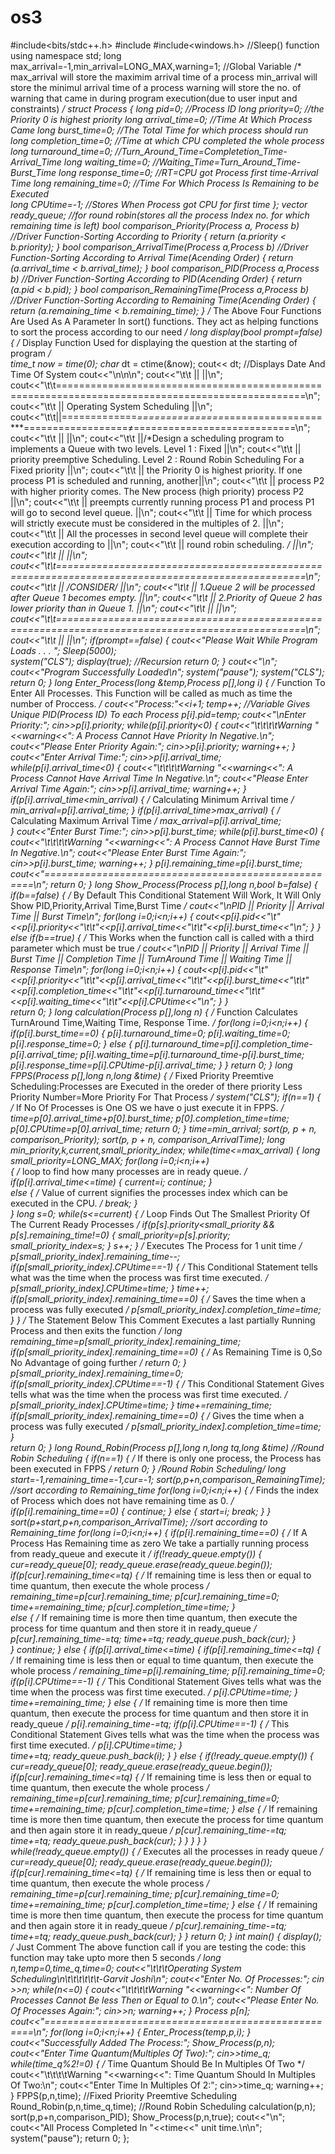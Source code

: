 # os3
#include<bits/stdc++.h>
#include<iostream>
#include<windows.h>                                    //Sleep() function
using namespace std;
long max_arrival=-1,min_arrival=LONG_MAX,warning=1;     //Global Variable
/*
max_arrival will store the maximim arrival time of a process
min_arrival will store the minimul arrival time of a process
warning will store the no. of warning that came in during
program execution(due to user input and constraints)
*/
struct Process
{
    long pid=0;                                       //Process ID
    long priority=0;                                  //the Priority 0 is highest priority
    long arrival_time=0;                              //Time At Which Process Came
	long burst_time=0;                                //The Total Time for which process should run
    long completion_time=0;                           //Time at which CPU completed the whole process
    long turnaround_time=0;                           //Turn_Around_Time=Completetion_Time-Arrival_Time
	long waiting_time=0;                              //Waiting_Time=Turn_Around_Time-Burst_Time
    long response_time=0;                             //RT=CPU got Process first time-Arrival Time
	long remaining_time=0;                            //Time For Which Process Is Remaining to be Executed  
    long CPUtime=-1;                                  //Stores When Process got CPU for first time
};
vector<long> ready_queue;                             //for round robin(stores all the process Index no. for which remaining time is left)
bool comparison_Priority(Process a, Process b)        //Driver Function-Sorting According to Priority
{ 
    return (a.priority < b.priority); 
}
bool comparison_ArrivalTime(Process a,Process b)      //Driver Function-Sorting According to Arrival Time(Acending Order)
{
    return (a.arrival_time < b.arrival_time);
}
bool comparison_PID(Process a,Process b)              //Driver Function-Sorting According to PID(Acending Order)
{
    return (a.pid < b.pid);
}
bool comparison_RemainingTime(Process a,Process b)    //Driver Function-Sorting According to Remaining Time(Acending Order) 
{
    return (a.remaining_time < b.remaining_time);
}
/*
The Above Four Functions Are Used As A Parameter In sort() functions.
They act as helping functions to sort the process according to our need
*/
long display(bool prompt=false)
{
	/*
	Display Function Used for displaying the question at the starting of program
	*/	
    time_t now = time(0);
    char* dt = ctime(&now);
    cout<< dt;                                     //Displays Date And Time Of System
    cout<<"\n\n\n";
    cout<<"\t\t ||                                                                                         ||\n";
    cout<<"\t\t=================================================================================================\n";
    cout<<"\t\t ||                          Operating System Scheduling                                    ||\n";
     cout<<"\t\t||=============*===============*=================***==================≠============================\n";                                              
    cout<<"\t\t ||                                                                                         ||\n";
    cout<<"\t\t ||/*Design a scheduling program to implements a Queue with two levels. Level 1 : Fixed     ||\n";
    cout<<"\t\t ||  priority preemptive Scheduling. Level 2 : Round Robin Scheduling For a Fixed priority  ||\n";
    cout<<"\t\t ||  the Priority 0 is highest priority. If one process P1 is scheduled and running, another||\n";
    cout<<"\t\t ||  process P2 with higher priority comes. The New process (high priority) process P2      ||\n";
    cout<<"\t\t ||  preempts currently running process P1 and process P1 will go to second level queue.    ||\n";
    cout<<"\t\t ||  Time for which process will strictly execute must be considered in the multiples of 2. ||\n";
    cout<<"\t\t ||  All the processes in second level queue will complete their execution according to     ||\n";
    cout<<"\t\t ||  round robin scheduling.                                                            */  ||\n";
    cout<<"\t\t ||                                                                                         ||\n";
    cout<<"\t\t=================================================================================================\n";
    cout<<"\t\t ||  /*CONSIDER*/                                                                           ||\n";
    cout<<"\t\t ||  1.Queue 2 will be processed after Queue 1 becomes empty.                               ||\n";
    cout<<"\t\t ||  2.Priority of Queue 2 has lower priority than in Queue 1.                              ||\n";
    cout<<"\t\t ||                                                                                         ||\n";
    cout<<"\t\t=================================================================================================\n";
    cout<<"\t\t ||                                                                                         ||\n";
    if(prompt==false)
    {
        cout<<"Please Wait While Program Loads . . . ";
        Sleep(5000);               
        system("CLS");
        display(true);                       //Recursion
        return 0;
    }
    cout<<"\n";
    cout<<"Program Successfully Loaded\n";
    system("pause");
    system("CLS");
    return 0;
}
long Enter_Process(long &temp,Process p[],long i)
{
    /*
    Function To Enter All Processes. This Function will be called as much as
    time the number of Proccess.
    */
    cout<<"Process:"<<i+1;
    temp++;                                      //Variable Gives Unique PID(Process ID) To each Process
    p[i].pid=temp;
    cout<<"\nEnter Priority:";
    cin>>p[i].priority;
	while(p[i].priority<0)
	{
		cout<<"\t\t\t\tWarning "<<warning<<": A Process Cannot Have Priority In Negative.\n";
		cout<<"Please Enter Priority Again:";
		cin>>p[i].priority;
		warning++;
	}
    cout<<"Enter Arrival Time:";
    cin>>p[i].arrival_time;
	while(p[i].arrival_time<0)
	{
		cout<<"\t\t\t\tWarning "<<warning<<": A Process Cannot Have Arrival Time In Negative.\n";
		cout<<"Please Enter Arrival Time Again:";
		cin>>p[i].arrival_time;
		warning++;
	}
    if(p[i].arrival_time<min_arrival)
    {
		/*
		Calculating Minimum Arrival time
		*/
        min_arrival=p[i].arrival_time;
    }
    if(p[i].arrival_time>max_arrival)
    {
		/*
		Calculating Maximum Arrival Time
		*/
        max_arrival=p[i].arrival_time;          
    }
    cout<<"Enter Burst Time:";
    cin>>p[i].burst_time;
	while(p[i].burst_time<0)
	{
		cout<<"\t\t\t\tWarning "<<warning<<": A Process Cannot Have Burst Time In Negative.\n";
		cout<<"Please Enter Burst Time Again:";
		cin>>p[i].burst_time;
		warning++;
	}
    p[i].remaining_time=p[i].burst_time;
    cout<<"====================================================\n";
    return 0;
}
long Show_Process(Process p[],long n,bool b=false)
{
    if(b==false)
    {
        /*
		By Default This Conditional Statement Will Work,
        It Will Only Show PID,Priority,Arrival Time,Burst Time
		*/
        cout<<"\nPID || Priority || Arrival Time || Burst Time\n";
        for(long i=0;i<n;i++)
        {
            cout<<p[i].pid<<"\t"<<p[i].priority<<"\t\t"<<p[i].arrival_time<<"\t\t"<<p[i].burst_time<<"\n";
        }
    }
    else if(b==true)
    {
        /*
		This Works when the function call is called with a third
        parameter which must be true
		*/
        cout<<"\nPID || Priority || Arrival Time || Burst Time || Completion Time || TurnAround Time || Waiting Time || Response Time\n";
        for(long i=0;i<n;i++)
        {
            cout<<p[i].pid<<"\t"<<p[i].priority<<"\t\t"<<p[i].arrival_time<<"\t\t"<<p[i].burst_time<<"\t\t"<<p[i].completion_time<<"\t\t"<<p[i].turnaround_time<<"\t\t"<<p[i].waiting_time<<"\t\t"<<p[i].CPUtime<<"\n";
        } 
    }   
    return 0; 
}
long calculation(Process p[],long n)
{
    /*
    Function Calculates TurnAround Time,Waiting Time,
    Response Time.
    */
    for(long i=0;i<n;i++)
    {
		if(p[i].burst_time==0)
		{
			p[i].turnaround_time=0;
        	p[i].waiting_time=0;
        	p[i].response_time=0;
		}
		else
		{
			p[i].turnaround_time=p[i].completion_time-p[i].arrival_time;
        	p[i].waiting_time=p[i].turnaround_time-p[i].burst_time;
        	p[i].response_time=p[i].CPUtime-p[i].arrival_time;
		}
    }
    return 0;
}
long FPPS(Process p[],long n,long &time)
{
    /*
    Fixed Priority Preemtive Scheduling:Processes are 
    Executed in the oreder of there priority
    Less Priority Number=More Priority For That Process
    */
	system("CLS");
	if(n==1)
	{
		/*
		If No Of Processes is One OS we have o just execute
		it in FPPS.
		*/
		time=p[0].arrival_time+p[0].burst_time;
		p[0].completion_time=time;
		p[0].CPUtime=p[0].arrival_time;
		return 0;
	}
    time=min_arrival;
    sort(p, p + n, comparison_Priority);
    sort(p, p + n, comparison_ArrivalTime);
    long min_priority,k,current,small_priority_index;
    while(time<=max_arrival)
    {
        long small_priority=LONG_MAX;
        for(long i=0;i<n;i++)                           
        {
            /*
			loop to find how many processes are in ready queue.
			*/ 
            if(p[i].arrival_time<=time)
            {
                current=i;
                continue;
            }	
            else
            {
                /*
			    Value of current signifies the processes index
                which can be executed in the CPU.
			    */
                break;
            }	
        }
        long s=0;
        while(s<=current)
        {
        	/*
			Loop Finds Out The Smallest Priority Of The Current
            Ready Processes
			*/
            if(p[s].priority<small_priority && p[s].remaining_time!=0)
            {
                small_priority=p[s].priority;
                small_priority_index=s;
            }
            s++;
       	}
        /*
        Executes The Process for 1 unit time
        */
		p[small_priority_index].remaining_time--;
        if(p[small_priority_index].CPUtime==-1)
        {
         	/*
            This Conditional Statement tells 
            what was the time when the process 
            was first time executed.
            */
            p[small_priority_index].CPUtime=time;
        }
        time++;
       	if(p[small_priority_index].remaining_time==0)
        {
            /*
            Saves the time when a process was fully executed
            */
            p[small_priority_index].completion_time=time;
        }
    }
    /*
    The Statement Below This Comment Executes a last partially 
    Running Process and then exits the function
    */
    long remaining_time=p[small_priority_index].remaining_time;
    if(p[small_priority_index].remaining_time==0)
    {
    	/*
        As Remaining Time is 0,So No Advantage of
        going further
        */
        return 0;
    } 
    p[small_priority_index].remaining_time=0;
    if(p[small_priority_index].CPUtime==-1)
    {
        /*
		This Conditional Statement Gives
        tells what was the time when the process 
        was first time executed.
		*/
        p[small_priority_index].CPUtime=time;
    }
    time+=remaining_time;
    if(p[small_priority_index].remaining_time==0)
    {
        /*
        Gives the time when a process was fully executed
        */
        p[small_priority_index].completion_time=time;
    } 	
    return 0;
}
long Round_Robin(Process p[],long n,long tq,long &time)    //Round Robin Scheduling
{
	if(n==1)
	{
		/*
		If there is only one process, the Process has been executed in FPPS
		*/
		return 0;
	}
    /*Round Robin Scheduling*/
    long start=-1,remaining_time=-1,cur=-1;
    sort(p,p+n,comparison_RemainingTime);              //sort according to Remaining_time
    for(long i=0;i<n;i++)
    {
        /*
        Finds the index of Process which does 
        not have remaining time as 0.
        */
        if(p[i].remaining_time==0)
        {
            continue;
        }
        else
        {
            start=i;
            break;
        }
    }
    sort(p+start,p+n,comparison_ArrivalTime);                //sort according to Remaining_time
    for(long i=0;i<n;i++)
    {
       	if(p[i].remaining_time==0)
        {
            /*
			If A Process Has Remaining time as zero
            We take a partially running process from
            ready_queue and execute it
			*/
            if(!ready_queue.empty())
            {
                cur=ready_queue[0];
                ready_queue.erase(ready_queue.begin());
                if(p[cur].remaining_time<=tq)
                {
                    /*
                    If remaining time is less then or equal to
                    time quantum, then execute the whole process
                    */
                    remaining_time=p[cur].remaining_time;
                    p[cur].remaining_time=0;
                    time+=remaining_time;
                    p[cur].completion_time=time;
                }	
                else
                {
                    /*
                    If remaining time is more then time quantum,
                    then execute the process for time quantum
                    and then store it in ready_queue
                    */
                    p[cur].remaining_time-=tq;
                    time+=tq;
                    ready_queue.push_back(cur);
                }	
            }
            continue;
        }
        else
        {
        	if(p[i].arrival_time<=time)
        	{
                if(p[i].remaining_time<=tq)
                {
                    /*
                    If remaining time is less then or equal to
                    time quantum, then execute the whole process
                    */
                    remaining_time=p[i].remaining_time;
                    p[i].remaining_time=0;
                    if(p[i].CPUtime==-1)
                    {
                        /*
                        This Conditional Statement Gives
                        tells what was the time when the process 
                        was first time executed.
                        */
                        p[i].CPUtime=time;
                    }
                    time+=remaining_time;
                }
                else
                {
                    /*
                    If remaining time is more then time quantum,
                    then execute the process for time quantum
                    and then store it in ready_queue
                    */
                    p[i].remaining_time-=tq;
                    if(p[i].CPUtime==-1)
                    {
                        /*
						This Conditional Statement Gives
                        tells what was the time when the process 
                        was first time executed.
						*/
                        p[i].CPUtime=time;
                    }	
                    time+=tq;
                    ready_queue.push_back(i);
                }
            }
            else
            {
                if(!ready_queue.empty())
                {
                    cur=ready_queue[0];
                   	ready_queue.erase(ready_queue.begin());
                    if(p[cur].remaining_time<=tq)
                    {
                        /*
                        If remaining time is less then or equal to
                        time quantum, then execute the whole process
                        */
                        remaining_time=p[cur].remaining_time;
                        p[cur].remaining_time=0;
                        time+=remaining_time;
                        p[cur].completion_time=time;
                    }
                    else
                    {
                        /*
                        If remaining time is more then time quantum,
                        then execute the process for time quantum
                        and then again store it in ready_queue
                       	*/
                        p[cur].remaining_time-=tq;
                        time+=tq;
                        ready_queue.push_back(cur);
                    }
                }
       	    }
       	}
    }
	while(!ready_queue.empty())
    {
        /*
        Executes all the processes in ready queue
        */
        cur=ready_queue[0];
        ready_queue.erase(ready_queue.begin());
        if(p[cur].remaining_time<=tq)
        {
            /*
            If remaining time is less then or equal to
            time quantum, then execute the whole process
            */
            remaining_time=p[cur].remaining_time;
            p[cur].remaining_time=0;
            time+=remaining_time;
            p[cur].completion_time=time;
        }
        else
        {
            /*
            If remaining time is more then time quantum,
            then execute the process for time quantum
            and then again store it in ready_queue
            */
            p[cur].remaining_time-=tq;
            time+=tq;
            ready_queue.push_back(cur);
        }
    }
    return 0;
}
int main()
{
   	display();
	/*
	Just Comment The above function call if you are testing the code:
	this function may take upto more then 5 seconds
	*/
    long n,temp=0,time_q,time=0;
    cout<<"\t\t\tOperating System Scheduling\n\t\t\t\t\t\t-Garvit Joshi\n";
    cout<<"Enter No. Of Processes:";
    cin	>>n;
	while(n<=0)
	{
		cout<<"\t\t\t\tWarning "<<warning<<": Number Of Processes Cannot Be less Then or Equal to 0.\n";
		cout<<"Please Enter No. Of Processes Again:";
	    cin>>n;
		warning++;
	}
    Process p[n];
    cout<<"====================================================\n";
    for(long i=0;i<n;i++)
    {
        Enter_Process(temp,p,i);
   	}
   	cout<<"Successfully Added The Process:";
   	Show_Process(p,n);
    cout<<"Enter Time Quantum(Multiples Of Two):";
    cin>>time_q;
    while(time_q%2!=0)
    {
        /*
		Time Quantum Should Be In Multiples Of Two
		*/
        cout<<"\t\t\t\tWarning "<<warning<<": Time Quantum Should In Multiples Of Two:\n";
        cout<<"Enter Time In Multiples Of 2:";
        cin>>time_q;
		warning++;
    }
    FPPS(p,n,time);                        //Fixed Priority Preemtive Scheduling
    Round_Robin(p,n,time_q,time);          //Round Robin Scheduling
    calculation(p,n);
    sort(p,p+n,comparison_PID);
    Show_Process(p,n,true); 
    cout<<"\n";
	cout<<"All Process Completed In "<<time<<" unit time.\n\n";
    system("pause");
    return 0;
};
